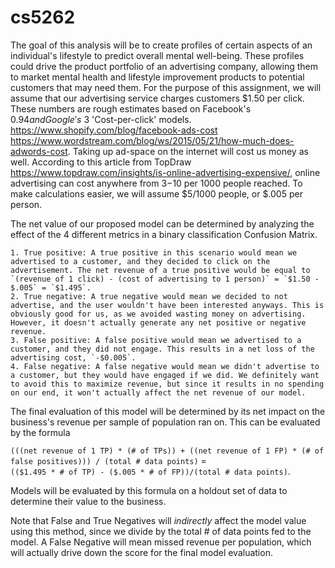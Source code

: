 # cs5262
The goal of this analysis will be to create profiles of certain aspects of an individual's lifestyle to predict overall mental well-being. These profiles could drive the product portfolio of an advertising company, allowing them to market mental health and lifestyle improvement products to potential customers that may need them.
For the purpose of this assignment, we will assume that our advertising service charges customers $1.50 per click. These numbers are rough estimates based on Facebook's $0.94 and Google's ~$3 'Cost-per-click' models.
https://www.shopify.com/blog/facebook-ads-cost
https://www.wordstream.com/blog/ws/2015/05/21/how-much-does-adwords-cost.
Taking up ad-space on the internet will cost us money as well. According to this article from TopDraw https://www.topdraw.com/insights/is-online-advertising-expensive/, online advertising can cost anywhere from $3-$10 per 1000 people reached. To make calculations easier, we will assume $5/1000 people, or $.005 per person.

The net value of our proposed model can be determined by analyzing the effect of the 4 different metrics in a binary classification Confusion Matrix.

    1. True positive: A true positive in this scenario would mean we advertised to a customer, and they decided to click on the advertisement. The net revenue of a true positive would be equal to `(revenue of 1 click) - (cost of advertising to 1 person)` = `$1.50 - $.005` = `$1.495`.
    2. True negative: A true negative would mean we decided to not advertise, and the user wouldn't have been interested anyways. This is obviously good for us, as we avoided wasting money on advertising. However, it doesn't actually generate any net positive or negative revenue.
    3. False positive: A false positive would mean we advertised to a customer, and they did not engage. This results in a net loss of the advertising cost, `-$0.005`.
    4. False negative: A false negative would mean we didn't advertise to a customer, but they would have engaged if we did. We definitely want to avoid this to maximize revenue, but since it results in no spending on our end, it won't actually affect the net revenue of our model.

The final evaluation of this model will be determined by its net impact on the business's revenue per sample of population ran on. This can be evaluated by the formula 

`(((net revenue of 1 TP) * (# of TPs)) + ((net revenue of 1 FP) * (# of false positives))) / (total # data points)` =  
`(($1.495 * # of TP) - ($.005 * # of FP))/(total # data points)`.

 Models will be evaluated by this formula on a holdout set of data to determine their value to the business.

Note that False and True Negatives will *indirectly* affect the model value using this method, since we divide by the total # of data points fed to the model. A False Negative will mean missed revenue per population, which will actually drive down the score for the final model evaluation.
